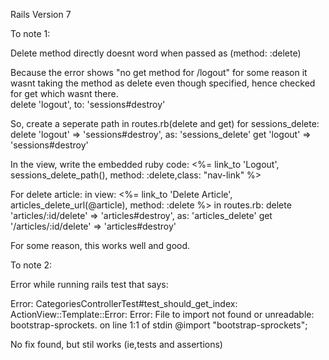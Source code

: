 Rails Version 7





 
To note 1:

Delete method directly doesnt word when passed as (method: :delete)

Because the error shows "no get method for /logout" for some reason it wasnt taking the method as delete even though specified, hence checked for get which wasnt there.   
    delete 'logout', to: 'sessions#destroy'

So, create a seperate path in routes.rb(delete and get) for sessions_delete:
    delete 'logout' => 'sessions#destroy', as: 'sessions_delete'
    get 'logout' => 'sessions#destroy'

In the view, write the embedded ruby code:
            <%= link_to 'Logout', sessions_delete_path(), method: :delete,class: "nav-link" %>


For delete article:
in view:
<%= link_to 'Delete Article', articles_delete_url(@article), method: :delete %>
in routes.rb:
 delete 'articles/:id/delete' => 'articles#destroy', as: 'articles_delete'
  get '/articles/:id/delete' => 'articles#destroy'

For some reason, this works well and good.

To note 2:

Error while running rails test that says:

Error:
CategoriesControllerTest#test_should_get_index:
ActionView::Template::Error: Error: File to import not found or unreadable: bootstrap-sprockets.
        on line 1:1 of stdin
 @import "bootstrap-sprockets";

No fix found, but stil works (ie,tests and assertions)



